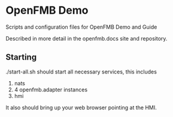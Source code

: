 # OpenFMB Demo

Scripts and configuration files for OpenFMB Demo and Guide

Described in more detail in the openfmb.docs site and repository.

## Starting

./start-all.sh should start all necessary services, this includes

1. nats
2. 4 openfmb.adapter instances
3. hmi

It also should bring up your web browser pointing at the HMI.
